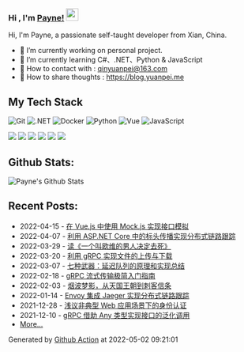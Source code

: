 ### Hi , I'm [Payne!](https://blog.yuanpei.me) <img src="https://media.giphy.com/media/hvRJCLFzcasrR4ia7z/giphy.gif" width="25px">

Hi, I'm Payne, a passionate self-taught developer from Xian, China. 

- 🔭 I’m currently working on personal project.
- 🌱 I’m currently learning  C#、.NET、Python & JavaScript
- 💬 How to contact with : qinyuanpei@163.com
- 👯 How to share thoughts : https://blog.yuanpei.me

## My Tech Stack
![Git](https://img.shields.io/badge/-Git-%23F05032?style=flat-square&logo=git&logoColor=%23ffffff)
![.NET](https://img.shields.io/badge/-.NET-0080C3?style=flat-square&logo=microsoft&logoColor=ffffff)
![Docker](https://img.shields.io/badge/-Docker-%231572B6?style=flat-square&logo=docker)
![Python](http://img.shields.io/badge/-Python-3C78A9?style=flat-square&logo=python&logoColor=ffffff)
![Vue](https://img.shields.io/badge/-Vue-%23E44D27?style=flat-square&logo=html5&logoColor=ffffff)
![JavaScript](https://img.shields.io/badge/-JavaScript-%23F7DF1C?style=flat-square&logo=javascript&logoColor=000000&labelColor=%23F7DF1C&color=%23FFCE5A)

[![](https://img.shields.io/badge/Editor-Visual%20Studio%20Code-007ACC?style=flat-square&logo=visual-studio-code&logoColor=ffffff)](https://code.visualstudio.com/)
[![](https://img.shields.io/badge/-Markdown-black?style=flat-square&logo=markdown&logoColor=ffffff)](https://www.markdownguide.org/)
[![](https://img.shields.io/badge/-GitHub%20Actions-2088FF?style=flat-square&logo=github-actions&logoColor=ffffff)](https://github.com/features/actions)
[![](https://img.shields.io/badge/-PostgreSQL-336791?style=flat-square&logo=postgresql&logoColor=ffffff)](https://www.postgresql.org/)
[![](https://img.shields.io/badge/-Elastic%20Stack-005571?style=flat-square&logo=elastic-stack&logoColor=ffffff)](https://www.elastic.co/)
[![](https://img.shields.io/badge/-Linux-Fcc624?style=flat-square&logo=linux&logoColor=ffffff)](https://www.linux.org/)

## Github Stats:

![Payne's Github Stats](https://github-readme-stats.vercel.app/api?username=qinyuanpei&show_icons=true)

## Recent Posts:
* 2022-04-15 - [在 Vue.js 中使用 Mock.js 实现接口模拟](https://blog.yuanpei.me/posts/interface-mock-implemention-using-mock.js-in-vue.js/)
* 2022-04-07 - [利用 ASP.NET Core 中的标头传播实现分布式链路跟踪](https://blog.yuanpei.me/posts/asp-net-core-using-headerpropagation-for-distributed-tracking/)
* 2022-03-29 - [读《一个叫欧维的男人决定去死》](https://blog.yuanpei.me/posts/a-man-called-ove/)
* 2022-03-20 - [利用 gRPC 实现文件的上传与下载](https://blog.yuanpei.me/posts/use-grpc-to-realize-file-upload-and-download/)
* 2022-03-07 - [七种武器：延迟队列的原理和实现总结](https://blog.yuanpei.me/posts/summary-of-the-principle-and-implementation-of-delay-queue/)
* 2022-02-18 - [gRPC 流式传输极简入门指南](https://blog.yuanpei.me/posts/grpc-streaming-transmission-minimalist-guide/)
* 2022-02-03 - [烟波梦影，从天国王朝到刺客信条](https://blog.yuanpei.me/posts/861688878/)
* 2022-01-14 - [Envoy 集成 Jaeger 实现分布式链路跟踪](https://blog.yuanpei.me/posts/768684858/)
* 2021-12-28 - [浅议非典型 Web 应用场景下的身份认证](https://blog.yuanpei.me/posts/2478147871/)
* 2021-12-10 - [gRPC 借助 Any 类型实现接口的泛化调用](https://blog.yuanpei.me/posts/2617947988/)
* [More...](https://blog.yuanpei.me/)

Generated by [Github Action](https://github.com/features/actions) at 2022-05-02 09:21:01
